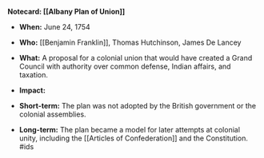 **Notecard: [[Albany Plan of Union]]**

* **When:** June 24, 1754
* **Who:** [[Benjamin Franklin]], Thomas Hutchinson, James De Lancey
* **What:** A proposal for a colonial union that would have created a Grand Council with authority over common defense, Indian affairs, and taxation.
* **Impact:**

 * **Short-term:** The plan was not adopted by the British government or the colonial assemblies.
 * **Long-term:** The plan became a model for later attempts at colonial unity, including the [[Articles of Confederation]] and the Constitution.
#ids